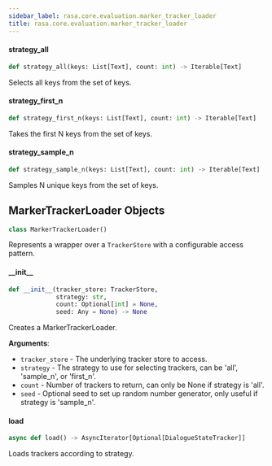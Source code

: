 ```yaml
---
sidebar_label: rasa.core.evaluation.marker_tracker_loader
title: rasa.core.evaluation.marker_tracker_loader
---
```

#### strategy\_all

```python
def strategy_all(keys: List[Text], count: int) -> Iterable[Text]
```

Selects all keys from the set of keys.

#### strategy\_first\_n

```python
def strategy_first_n(keys: List[Text], count: int) -> Iterable[Text]
```

Takes the first N keys from the set of keys.

#### strategy\_sample\_n

```python
def strategy_sample_n(keys: List[Text], count: int) -> Iterable[Text]
```

Samples N unique keys from the set of keys.

## MarkerTrackerLoader Objects

```python
class MarkerTrackerLoader()
```

Represents a wrapper over a `TrackerStore` with a configurable access pattern.

#### \_\_init\_\_

```python
def __init__(tracker_store: TrackerStore,
             strategy: str,
             count: Optional[int] = None,
             seed: Any = None) -> None
```

Creates a MarkerTrackerLoader.

**Arguments**:

- `tracker_store` - The underlying tracker store to access.
- `strategy` - The strategy to use for selecting trackers,
  can be &#x27;all&#x27;, &#x27;sample_n&#x27;, or &#x27;first_n&#x27;.
- `count` - Number of trackers to return, can only be None if strategy is &#x27;all&#x27;.
- `seed` - Optional seed to set up random number generator,
  only useful if strategy is &#x27;sample_n&#x27;.

#### load

```python
async def load() -> AsyncIterator[Optional[DialogueStateTracker]]
```

Loads trackers according to strategy.


